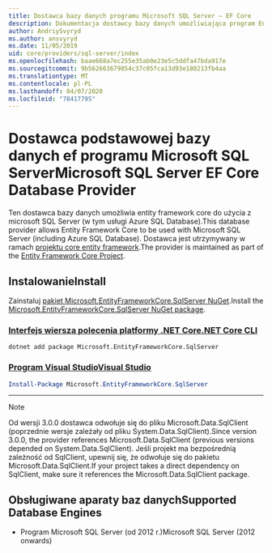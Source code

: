 ```yaml
---
title: Dostawca bazy danych programu Microsoft SQL Server — EF Core
description: Dokumentacja dostawcy bazy danych umożliwiająca program Entity Framework Core do użycia z programem Microsoft SQL Server
author: AndriySvyryd
ms.author: ansvyryd
ms.date: 11/05/2019
uid: core/providers/sql-server/index
ms.openlocfilehash: baae668a7ec255e35ab0e23e5c5ddfa47bda917e
ms.sourcegitcommit: 9b562663679854c37c05fca13d93e180213fb4aa
ms.translationtype: MT
ms.contentlocale: pl-PL
ms.lasthandoff: 04/07/2020
ms.locfileid: "78417795"
---
```

# <a name="microsoft-sql-server-ef-core-database-provider"></a><span data-ttu-id="327df-103">Dostawca podstawowej bazy danych ef programu Microsoft SQL Server</span><span class="sxs-lookup"><span data-stu-id="327df-103">Microsoft SQL Server EF Core Database Provider</span></span>

<span data-ttu-id="327df-104">Ten dostawca bazy danych umożliwia entity framework core do użycia z microsoft SQL Server (w tym usługi Azure SQL Database).</span><span class="sxs-lookup"><span data-stu-id="327df-104">This database provider allows Entity Framework Core to be used with Microsoft SQL Server (including Azure SQL Database).</span></span> <span data-ttu-id="327df-105">Dostawca jest utrzymywany w ramach [projektu core entity framework](https://github.com/aspnet/EntityFrameworkCore).</span><span class="sxs-lookup"><span data-stu-id="327df-105">The provider is maintained as part of the [Entity Framework Core Project](https://github.com/aspnet/EntityFrameworkCore).</span></span>

## <a name="install"></a><span data-ttu-id="327df-106">Instalowanie</span><span class="sxs-lookup"><span data-stu-id="327df-106">Install</span></span>

<span data-ttu-id="327df-107">Zainstaluj [pakiet Microsoft.EntityFrameworkCore.SqlServer NuGet](https://www.nuget.org/packages/Microsoft.EntityFrameworkCore.SqlServer/).</span><span class="sxs-lookup"><span data-stu-id="327df-107">Install the [Microsoft.EntityFrameworkCore.SqlServer NuGet package](https://www.nuget.org/packages/Microsoft.EntityFrameworkCore.SqlServer/).</span></span>

### <a name="net-core-cli"></a>[<span data-ttu-id="327df-108">Interfejs wiersza polecenia platformy .NET Core</span><span class="sxs-lookup"><span data-stu-id="327df-108">.NET Core CLI</span></span>](#tab/dotnet-core-cli)

```dotnetcli
dotnet add package Microsoft.EntityFrameworkCore.SqlServer
```

### <a name="visual-studio"></a>[<span data-ttu-id="327df-109">Program Visual Studio</span><span class="sxs-lookup"><span data-stu-id="327df-109">Visual Studio</span></span>](#tab/vs)

``` powershell
Install-Package Microsoft.EntityFrameworkCore.SqlServer
```

***

> [!NOTE]
> <span data-ttu-id="327df-110">Od wersji 3.0.0 dostawca odwołuje się do pliku Microsoft.Data.SqlClient (poprzednie wersje zależały od pliku System.Data.SqlClient).</span><span class="sxs-lookup"><span data-stu-id="327df-110">Since version 3.0.0, the provider references Microsoft.Data.SqlClient (previous versions depended on System.Data.SqlClient).</span></span> <span data-ttu-id="327df-111">Jeśli projekt ma bezpośrednią zależność od SqlClient, upewnij się, że odwołuje się do pakietu Microsoft.Data.SqlClient.</span><span class="sxs-lookup"><span data-stu-id="327df-111">If your project takes a direct dependency on SqlClient, make sure it references the Microsoft.Data.SqlClient package.</span></span>

## <a name="supported-database-engines"></a><span data-ttu-id="327df-112">Obsługiwane aparaty baz danych</span><span class="sxs-lookup"><span data-stu-id="327df-112">Supported Database Engines</span></span>

* <span data-ttu-id="327df-113">Program Microsoft SQL Server (od 2012 r.)</span><span class="sxs-lookup"><span data-stu-id="327df-113">Microsoft SQL Server (2012 onwards)</span></span>
